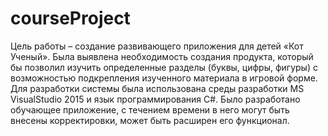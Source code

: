 # courseProject
Цель работы – создание развивающего приложения для детей «Кот Ученый».
Была выявлена необходимость создания продукта, который бы позволил изучить определенные разделы (буквы, цифры, фигуры) с возможностью подкрепления изученного материала в игровой форме. 
Для разработки системы была использована среды разработки MS VisualStudio 2015 и язык программирования C#.
Было разработано обучающее приложение, с течением времени в него могут быть внесены корректировки, может быть расширен его функционал.
